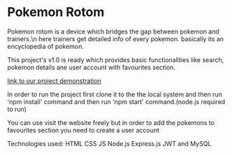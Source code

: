 # Pokemon Rotom

Pokemon rotom is a device which bridges the gap between pokemon and trainers.\n here trainers get detailed info of every pokemon. basically its an encyclopedia of pokemon.

This project's v1.0 is ready which provides basic functionalities like search, pokemon details ane user account with favourites section.

[link to our project demonstration](https://drive.google.com/file/d/1D8WsIbrS5veOuOVS-ILV5PqLscJOffHy/view?usp=drive_link)

In order to run the project first clone it to the the local system and then run 'npm install' command and then run 'npm start' command.(node.js required to run)

You can use visit the website freely but in order to add the pokemons to favourites section you need to create a user account

Technologies used: HTML CSS JS Node.js Express.js JWT and MySQL
